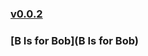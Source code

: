 ### [v0.0.2](https://github.com/littleflute/BobMarley/edit/master/README.md)
### [B Is for Bob](B Is for Bob)
